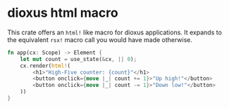 
# dioxus html macro
This crate offers an `html!` like macro for 
dioxus applications. It expands to the equivalent `rsx!` macro
call you would have made otherwise. 
```rust
fn app(cx: Scope) -> Element {
    let mut count = use_state(&cx, || 0);
    cx.render(html!(
        <h1>"High-Five counter: {count}"</h1>
        <button onclick={move |_| count += 1}>"Up high!"</button>
        <button onclick={move |_| count -= 1}>"Down low!"</button>
    ))
}
```
